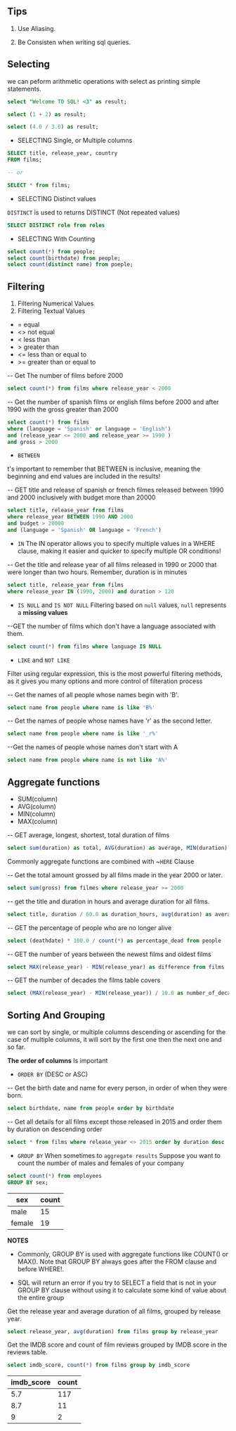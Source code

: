 ## Tips

1. Use Aliasing.

2. Be Consisten when writing sql queries.

## Selecting


we can peform arithmetic operations with select as printing simple statements.

```sql
select "Welcome TO SQL! <3" as result;

select (1 + 2) as result;

select (4.0 / 3.0) as result;
```

- SELECTING Single, or Multiple columns

```sql
SELECT title, release_year, country
FROM films;

-- or

SELECT * from films;
```

- SELECTING Distinct values 

`DISTINCT` is used to returns DISTINCT (Not repeated values)

```sql
SELECT DISTINCT role from roles 
```

- SELECTING With Counting

```sql
select count(*) from people;
select count(birthdate) from people;
select count(distinct name) from poeple;
```


## Filtering

1. Filtering Numerical Values
2. Filtering Textual Values

- = equal
- <> not equal
- < less than
- \> greater than
- <= less than or equal to
- \>= greater than or equal to


-- Get The number of films before 2000

```sql 
select count(*) from films where release_year < 2000
```

-- Get the number of spanish films or english films before 2000 and after 1990 with the gross greater than 2000

```sql
select count(*) from films 
where (language = 'Spanish' or language = 'English')
and (release_year <= 2000 and release_year >= 1990 )
and gross > 2000
```

- `BETWEEN` 

t's important to remember that BETWEEN is inclusive, meaning the beginning and end values are included in the results!

-- GET title and release of spanish or french filmes released between 1990 and 2000 inclusively with budget more than 20000 

```sql
select title, release_year from films 
where release_year BETWEEN 1990 AND 2000 
and budget > 20000
and (language = 'Spanish' OR language = 'French')
```

- `IN`
The IN operator allows you to specify multiple values in a WHERE clause, making it easier and quicker to specify multiple OR conditions!

-- Get the title and release year of all films released in 1990 or 2000 that were longer than two hours. Remember, duration is in minutes
```sql
select title, release_year from films
where release_year IN (1990, 2000) and duration > 120
```


- `IS NULL` and `IS NOT NULL`
Filtering based on `null` values, `null` represents a **missing values**

--GET the number of films which don't have a language associated with them.

```sql
select count(*) from films where language IS NULL
```

- `LIKE` and `NOT LIKE`

Filter using regular expression, this is the most powerful filtering methods, as it gives you many options and more control of filteration process


-- Get the names of all people whose names begin with 'B'.

```sql
select name from people where name is like 'B%'
```

-- Get the names of people whose names have 'r' as the second letter.

```sql
select name from people where name is like '_r%'
```

--Get the names of people whose names don't start with A

```sql
select name from people where name is not like 'A%'
```


## Aggregate functions

- SUM(column)
- AVG(column)
- MIN(column)
- MAX(column)


-- GET average, longest, shortest, total duration of films 

```sql
select sum(duration) as total, AVG(duration) as average, MIN(duration) as shortest, MAX(duration) as longest from films 
```

Commonly aggregate functions are combined with ~`HERE` Clause

-- Get the total amount grossed by all films made in the year 2000 or later.

```sql 
select sum(gross) from filmes where release_year >= 2000
```

-- get the title and duration in hours and average duration for all films.

```sql
select title, duration / 60.0 as duration_hours, avg(duration) as average_duration from films 
```

-- GET the percentage of people who are no longer alive

```sql
select (deathdate) * 100.0 / count(*) as percentage_dead from people
```

-- GET the number of years between the newest films and oldest films

```sql
select MAX(release_year) - MIN(release_year) as difference from films
```

-- GET the number of decades the films table covers

```sql
select (MAX(release_year) - MIN(release_year)) / 10.0 as number_of_decades from films
```


## Sorting And Grouping

we can sort by single, or multiple columns descending or ascending 
for the case of multiple columns, it will sort by the first one then the next one and so far.

**The order of columns** Is important
- `ORDER BY` (DESC or ASC)


-- Get the birth date and name for every person, in order of when they were born.

```sql 
select birthdate, name from people order by birthdate
```

-- Get all details for all films except those released in 2015 and order them by duration on descending order

```sql
select * from films where release_year <> 2015 order by duration desc
```

- `GROUP BY`
When sometimes to `aggregate results` 
Suppose you want to count the number of males and females of your company

```sql
select count(*) from employees
GROUP BY sex;
```


| sex|	count|
|--|--|
|male|	15|
|female| 	19|


**NOTES** 

- Commonly, GROUP BY is used with aggregate functions like COUNT() or MAX(). Note that GROUP BY always goes after the FROM clause and before WHERE!.

- SQL will return an error if you try to SELECT a field that is not in your GROUP BY clause without using it to calculate some kind of value about the entire group

Get the release year and average duration of all films, grouped by release year.
```sql
select release_year, avg(duration) from films group by release_year
```


Get the IMDB score and count of film reviews grouped by IMDB score in the reviews table.

```sql
select imdb_score, count(*) from films group by imdb_score
```

|imdb_score|	count|
|--|--|
|5.7|	117|
|8.7	|11|
|9|	2|